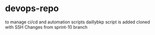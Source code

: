 # devops-repo
to manage ci/cd and automation scripts
daillybkp script is added
cloned with SSH
Changes from sprint-10 branch

